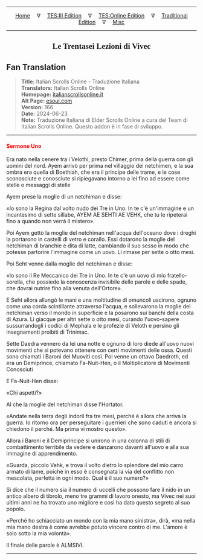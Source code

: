 
---

<!-- Jekyll Page Links -->

<center>
<a href="../../../../../index.html">Home</a>
&emsp;&nabla;&emsp;
<a href="../../../../index-tes3.html">TES:III Edition</a>
&emsp;&nabla;&emsp;
<a href="../../../../index-teso.html">TES:Online Edition</a>
&emsp;&nabla;&emsp;
<a href="../../../../index-traditional.html">Traditional Edition</a>
&emsp;&nabla;&emsp;
<a href="../../../../index-misc.html">Misc</a>
</center>

<!-- Markdown Body Below: -->

---

<center>
<h2><span style="font-family:Georgia">Le Trentasei Lezioni di Vivec</span></h2>
</center>

## Fan Translation

> __Title:__ Italian Scrolls Online - Traduzione Italiana\
> __Translators:__ Italian Scrolls Online\
> __Homepage:__ [italianscrollsonline.it][1]\
> __Alt Page:__ [esoui.com][2]\
> __Version:__ 166\
> __Date:__ 2024-06-23\
> __Note:__ Traduzione Italiana di Elder Scrolls Online a cura del Team di Italian Scrolls Online. Questo addon è in fase di sviluppo.

[1]: http://italianscrollsonline.it/
[2]: https://www.esoui.com/downloads/info2854-ItalianScrollsOnline-TraduzioneItaliana.html

---

#### <span style="color:red">Sermone Uno</span>

Era nato nella cenere tra i Velothi, presto Chimer, prima della guerra con gli uomini del nord. Ayem arrivò per prima nel villaggio dei netchimen, e la sua ombra era quella di Boethiah, che era il principe delle trame, e le cose sconosciute e conosciute si ripiegavano intorno a lei fino ad essere come stelle o messaggi di stelle

Ayem prese la moglie di un netchiman e disse:

«Io sono la Regina dal volto nudo dei Tre in Uno. In te c'è un'immagine e un incantesimo di sette sillabe, AYEM AE SEHTI AE VEHK, che tu le ripeterai fino a quando non verrà il mistero».

Poi Ayem gettò la moglie del netchiman nell'acqua dell'oceano dove i dreghi la portarono in castelli di vetro e corallo. Essi dotarono la moglie del netchiman di branchie e dita di latte, cambiando il suo sesso in modo che potesse partorire l'immagine come un uovo. Lì rimase per sette o otto mesi.

Poi Seht venne dalla moglie del netchiman e disse:

«Io sono il Re Meccanico dei Tre in Uno. In te c'è un uovo di mio fratello-sorella, che possiede la conoscenza invisibile delle parole e delle spade, che dovrai nutrire fino alla venuta dell'Ortore».

E Seht allora allungò le mani e una moltitudine di omuncoli uscirono, ognuno come una corda scintillante attraverso l'acqua, e sollevarono la moglie del netchiman verso il mondo in superficie e la posarono sui banchi della costa di Azura. Lì giacque per altri sette o otto mesi, curando l'uovo-sapere sussurrandogli i codici di Mephala e le profezie di Veloth e persino gli insegnamenti proibiti di Trinimac.

Sette Daedra vennero da lei una notte e ognuno di loro diede all'uovo nuovi movimenti che si potevano ottenere con certi movimenti delle ossa. Questi sono chiamati i Baroni del Muoviti così. Poi venne un ottavo Daedroth, ed era un Demiprince, chiamato Fa-Nuit-Hen, o il Moltiplicatore di Movimenti Conosciuti

E Fa-Nuit-Hen disse:

«Chi aspetti?»

Al che la moglie del netchiman disse l'Hortator.

«Andate nella terra degli Indoril fra tre mesi, perché è allora che arriva la guerra. Io ritorno ora per perseguitare i guerrieri che sono caduti e ancora si chiedono il perché. Ma prima vi mostro questo».

Allora i Baroni e il Demiprincipe si unirono in una colonna di stili di combattimento terribile da vedere e danzarono davanti all'uovo e alla sua immagine di apprendimento.

«Guarda, piccolo Vehk, e trova il volto dietro lo splendore del mio carro armato di lame, poiché in esso è consegnata la via del conflitto non mescolata, perfetta in ogni modo. Qual è il suo numero?»

Si dice che il numero sia il numero di uccelli che possono fare il nido in un antico albero di tibrolo, meno tre grammi di lavoro onesto, ma Vivec nei suoi ultimi anni ne ha trovato uno migliore e così ha dato questo segreto al suo popolo.

«Perché ho schiacciato un mondo con la mia mano sinistra», dirà, «ma nella mia mano destra è come avrebbe potuto vincere contro di me. L'amore è solo sotto la mia volontà».

Il finale delle parole è ALMSIVI.

---
